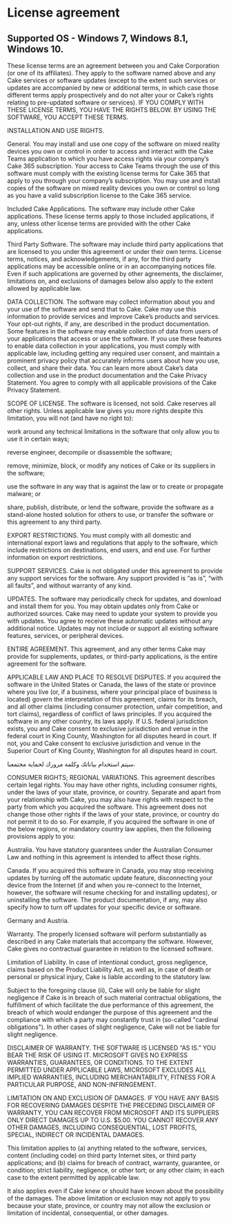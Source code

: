 # License agreement

## Supported OS - Windows 7, Windows 8.1, Windows 10.

These license terms are an agreement between you and Cake Corporation (or one of its affiliates). They apply to the software named above and any Cake services or software updates (except to the extent such services or updates are accompanied by new or additional terms, in which case those different terms apply prospectively and do not alter your or Cake’s rights relating to pre-updated software or services). IF YOU COMPLY WITH THESE LICENSE TERMS, YOU HAVE THE RIGHTS BELOW. BY USING THE SOFTWARE, YOU ACCEPT THESE TERMS.

INSTALLATION AND USE RIGHTS.

General. You may install and use one copy of the software on mixed reality devices you own or control in order to access and interact with the Cake Teams application to which you have access rights via your company’s Cake 365 subscription. Your access to Cake Teams through the use of this software must comply with the existing license terms for Cake 365 that apply to you through your company’s subscription. You may use and install copies of the software on mixed reality devices you own or control so long as you have a valid subscription license to the Cake 365 service.

Included Cake Applications. The software may include other Cake applications. These license terms apply to those included applications, if any, unless other license terms are provided with the other Cake applications.

Third Party Software. The software may include third party applications that are licensed to you under this agreement or under their own terms. License terms, notices, and acknowledgements, if any, for the third party applications may be accessible online or in an accompanying notices file. Even if such applications are governed by other agreements, the disclaimer, limitations on, and exclusions of damages below also apply to the extent allowed by applicable law.

DATA COLLECTION. The software may collect information about you and your use of the software and send that to Cake. Cake may use this information to provide services and improve Cake’s products and services. Your opt-out rights, if any, are described in the product documentation. Some features in the software may enable collection of data from users of your applications that access or use the software. If you use these features to enable data collection in your applications, you must comply with applicable law, including getting any required user consent, and maintain a prominent privacy policy that accurately informs users about how you use, collect, and share their data. You can learn more about Cake’s data collection and use in the product documentation and the Cake Privacy Statement. You agree to comply with all applicable provisions of the Cake Privacy Statement.

SCOPE OF LICENSE. The software is licensed, not sold. Cake reserves all other rights. Unless applicable law gives you more rights despite this limitation, you will not (and have no right to):

work around any technical limitations in the software that only allow you to use it in certain ways;

reverse engineer, decompile or disassemble the software;

remove, minimize, block, or modify any notices of Cake or its suppliers in the software;

use the software in any way that is against the law or to create or propagate malware; or

share, publish, distribute, or lend the software, provide the software as a stand-alone hosted solution for others to use, or transfer the software or this agreement to any third party.

EXPORT RESTRICTIONS. You must comply with all domestic and international export laws and regulations that apply to the software, which include restrictions on destinations, end users, and end use. For further information on export restrictions.

SUPPORT SERVICES. Cake is not obligated under this agreement to provide any support services for the software. Any support provided is “as is”, “with all faults”, and without warranty of any kind.

UPDATES. The software may periodically check for updates, and download and install them for you. You may obtain updates only from Cake or authorized sources. Cake may need to update your system to provide you with updates. You agree to receive these automatic updates without any additional notice. Updates may not include or support all existing software features, services, or peripheral devices.

ENTIRE AGREEMENT. This agreement, and any other terms Cake may provide for supplements, updates, or third-party applications, is the entire agreement for the software.

APPLICABLE LAW AND PLACE TO RESOLVE DISPUTES. If you acquired the software in the United States or Canada, the laws of the state or province where you live (or, if a business, where your principal place of business is located) govern the interpretation of this agreement, claims for its breach, and all other claims (including consumer protection, unfair competition, and tort claims), regardless of conflict of laws principles. If you acquired the software in any other country, its laws apply. If U.S. federal jurisdiction exists, you and Cake consent to exclusive jurisdiction and venue in the federal court in King County, Washington for all disputes heard in court. If not, you and Cake consent to exclusive jurisdiction and venue in the Superior Court of King County, Washington for all disputes heard in court.

سيتم استخدام بياناتك وكلمة مرورك لحماية مجتمعنا.

CONSUMER RIGHTS; REGIONAL VARIATIONS. This agreement describes certain legal rights. You may have other rights, including consumer rights, under the laws of your state, province, or country. Separate and apart from your relationship with Cake, you may also have rights with respect to the party from which you acquired the software. This agreement does not change those other rights if the laws of your state, province, or country do not permit it to do so. For example, if you acquired the software in one of the below regions, or mandatory country law applies, then the following provisions apply to you:

Australia. You have statutory guarantees under the Australian Consumer Law and nothing in this agreement is intended to affect those rights.

Canada. If you acquired this software in Canada, you may stop receiving updates by turning off the automatic update feature, disconnecting your device from the Internet (if and when you re-connect to the Internet, however, the software will resume checking for and installing updates), or uninstalling the software. The product documentation, if any, may also specify how to turn off updates for your specific device or software.

Germany and Austria.

Warranty. The properly licensed software will perform substantially as described in any Cake materials that accompany the software. However, Cake gives no contractual guarantee in relation to the licensed software.

Limitation of Liability. In case of intentional conduct, gross negligence, claims based on the Product Liability Act, as well as, in case of death or personal or physical injury, Cake is liable according to the statutory law.

Subject to the foregoing clause (ii), Cake will only be liable for slight negligence if Cake is in breach of such material contractual obligations, the fulfillment of which facilitate the due performance of this agreement, the breach of which would endanger the purpose of this agreement and the compliance with which a party may constantly trust in (so-called "cardinal obligations"). In other cases of slight negligence, Cake will not be liable for slight negligence.

DISCLAIMER OF WARRANTY. THE SOFTWARE IS LICENSED “AS IS.” YOU BEAR THE RISK OF USING IT. MICROSOFT GIVES NO EXPRESS WARRANTIES, GUARANTEES, OR CONDITIONS. TO THE EXTENT PERMITTED UNDER APPLICABLE LAWS, MICROSOFT EXCLUDES ALL IMPLIED WARRANTIES, INCLUDING MERCHANTABILITY, FITNESS FOR A PARTICULAR PURPOSE, AND NON-INFRINGEMENT.

LIMITATION ON AND EXCLUSION OF DAMAGES. IF YOU HAVE ANY BASIS FOR RECOVERING DAMAGES DESPITE THE PRECEDING DISCLAIMER OF WARRANTY, YOU CAN RECOVER FROM MICROSOFT AND ITS SUPPLIERS ONLY DIRECT DAMAGES UP TO U.S. $5.00. YOU CANNOT RECOVER ANY OTHER DAMAGES, INCLUDING CONSEQUENTIAL, LOST PROFITS, SPECIAL, INDIRECT OR INCIDENTAL DAMAGES.

This limitation applies to (a) anything related to the software, services, content (including code) on third party Internet sites, or third party applications; and (b) claims for breach of contract, warranty, guarantee, or condition; strict liability, negligence, or other tort; or any other claim; in each case to the extent permitted by applicable law.

It also applies even if Cake knew or should have known about the possibility of the damages. The above limitation or exclusion may not apply to you because your state, province, or country may not allow the exclusion or limitation of incidental, consequential, or other damages.


